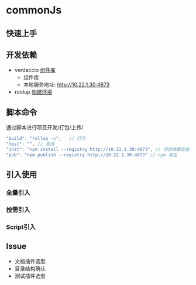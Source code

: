 # commonJs

## 快速上手

## 开发依赖
+ verdaccio [组件库](https://verdaccio.org/zh-CN/)
  + 组件库
  + 本地服务地址: http://10.22.1.30:4873
+ roolup [构建环境](https://www.rollupjs.com/)

## 脚本命令
通过脚本进行项目开发/打包/上传/
```js
"build": "rollup -c",   // 打包
"test": "", // 测试
"init": "npm install --registry http://10.22.1.30:4873", // 项目依赖安装
"pub": "npm publish --registry http://10.22.1.30:4873" // npm 发包
```

## 引入使用

### 全量引入

### 按需引入

### Script引入

## Issue
+ 文档插件选型
+ 目录结构确认
+ 测试插件选型
